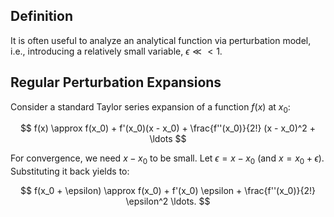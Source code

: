 ## Definition

It is often useful to analyze an analytical function via perturbation model, i.e., introducing a relatively small variable, $\epsilon \ll < 1$.

## Regular Perturbation Expansions


Consider a standard Taylor series expansion of a function $f(x)$ at $x_0$:

$$
f(x) \approx f(x_0) + f'(x_0)(x - x_0) + \frac{f''(x_0)}{2!} (x - x_0)^2 + \ldots
$$

For convergence, we need $x - x_0$ to be small. Let $\epsilon = x - x_0$ (and $x = x_0 + \epsilon$). Substituting it back yields to:

$$
f(x_0 + \epsilon) \approx f(x_0) + f'(x_0) \epsilon + \frac{f''(x_0)}{2!} \epsilon^2 \ldots.
$$